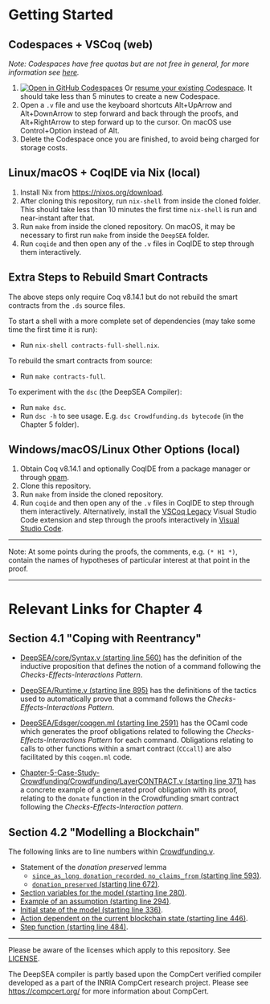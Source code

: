 # Getting Started
## Codespaces + VSCoq (web)

*Note: Codespaces have free quotas but are not free in general, for more information see [here](https://docs.github.com/en/billing/managing-billing-for-github-codespaces/about-billing-for-github-codespaces).*

1. [![Open in GitHub Codespaces](https://github.com/codespaces/badge.svg)](https://codespaces.new/Coda-Coda/PhD-Thesis-Code-Artefact) Or [resume your existing Codespace](https://codespaces.new/Coda-Coda/PhD-Thesis-Code-Artefact?quickstart=1). It should take less than 5 minutes to create a new Codespace.
2. Open a `.v` file and use the keyboard shortcuts Alt+UpArrow and Alt+DownArrow to step forward and back through the proofs, and Alt+RightArrow to step forward up to the cursor. On macOS use Control+Option instead of Alt.
3. Delete the Codespace once you are finished, to avoid being charged for storage costs.

## Linux/macOS + CoqIDE via Nix (local)
1. Install Nix from https://nixos.org/download.
2. After cloning this repository, run `nix-shell` from inside the cloned folder. This should take less than 10 minutes the first time `nix-shell` is run and near-instant after that.
3. Run `make` from inside the cloned repository. On macOS, it may be necessary to first run `make` from inside the `DeepSEA` folder.
4. Run `coqide` and then open any of the `.v` files in CoqIDE to step through them interactively.

## Extra Steps to Rebuild Smart Contracts

The above steps only require Coq v8.14.1 but do not rebuild the smart contracts from the `.ds` source files.

To start a shell with a more complete set of dependencies (may take some time the first time it is run):

- Run `nix-shell contracts-full-shell.nix`.

To rebuild the smart contracts from source:

- Run `make contracts-full`.

To experiment with the `dsc` (the DeepSEA Compiler):

- Run `make dsc`.
- Run `dsc -h` to see usage. E.g. `dsc Crowdfunding.ds bytecode` (in the Chapter 5 folder).

## Windows/macOS/Linux Other Options (local)
1. Obtain Coq v8.14.1 and optionally CoqIDE from a package manager or through [opam](https://opam.ocaml.org/).
2. Clone this repository.
3. Run `make` from inside the cloned repository.
4. Run `coqide` and then open any of the `.v` files in CoqIDE to step through them interactively. Alternatively, install the [VSCoq Legacy](https://marketplace.visualstudio.com/items?itemName=coq-community.vscoq1) Visual Studio Code extension and step through the proofs interactively in [Visual Studio Code](https://code.visualstudio.com/).

-------

Note: At some points during the proofs, the comments, e.g. `(* H1 *)`, contain the names of hypotheses of particular interest at that point in the proof.

-------

# Relevant Links for Chapter 4
## Section 4.1 "Coping with Reentrancy"

- [DeepSEA/core/Syntax.v (starting line 560)](https://github.com/Coda-Coda/PhD-Thesis-Code-Artefact/tree/main/DeepSEA/core/Syntax.v#L560) has the definition of the inductive proposition that defines the notion of a command following the *Checks-Effects-Interactions Pattern*.

- [DeepSEA/Runtime.v (starting line 895)](https://github.com/Coda-Coda/PhD-Thesis-Code-Artefact/tree/main/DeepSEA/Runtime.v#L895) has the definitions of the tactics used to automatically prove that a command follows the *Checks-Effects-Interactions Pattern*.

- [DeepSEA/Edsger/coqgen.ml (starting line 2591)](https://github.com/Coda-Coda/PhD-Thesis-Code-Artefact/tree/main/DeepSEA/Edsger/coqgen.ml#L2591) has the OCaml code which generates the proof obligations related to following the *Checks-Effects-Interactions Pattern* for each command. Obligations relating to calls to other functions within a smart contract (`CCcall`) are also facilitated by this `coqgen.ml` code.

- [Chapter-5-Case-Study-Crowdfunding/Crowdfunding/LayerCONTRACT.v (starting line 371)](https://github.com/Coda-Coda/PhD-Thesis-Code-Artefact/blob/main/Chapter-5-Case-Study-Crowdfunding/Crowdfunding/LayerCONTRACT.v#L371) has a concrete example of a generated proof obligation with its proof, relating to the `donate` function in the Crowdfunding smart contract following the *Checks-Effects-Interaction pattern*.

## Section 4.2 "Modelling a Blockchain"
The following links are to line numbers within [Crowdfunding.v](https://github.com/Coda-Coda/PhD-Thesis-Code-Artefact/blob/main/Chapter-5-Case-Study-Crowdfunding/proofs/Crowdfunding.v).

 - Statement of the _donation preserved_ lemma
   - [`since_as_long`, `donation_recorded`, `no_claims_from` (starting line 593)](https://github.com/Coda-Coda/PhD-Thesis-Code-Artefact/blob/main/Chapter-5-Case-Study-Crowdfunding/proofs/Crowdfunding.v#L593).
   - [`donation_preserved` (starting line 672)](https://github.com/Coda-Coda/PhD-Thesis-Code-Artefact/blob/main/Chapter-5-Case-Study-Crowdfunding/proofs/Crowdfunding.v#L672).
- [Section variables for the model (starting line 280)](https://github.com/Coda-Coda/PhD-Thesis-Code-Artefact/blob/main/Chapter-5-Case-Study-Crowdfunding/proofs/Crowdfunding.v#L280).
- [Example of an assumption (starting line 294)](https://github.com/Coda-Coda/PhD-Thesis-Code-Artefact/blob/main/Chapter-5-Case-Study-Crowdfunding/proofs/Crowdfunding.v#L294).
- [Initial state of the model (starting line 336)](https://github.com/Coda-Coda/PhD-Thesis-Code-Artefact/blob/main/Chapter-5-Case-Study-Crowdfunding/proofs/Crowdfunding.v#L336).
- [Action dependent on the current blockchain state (starting line 446)](https://github.com/Coda-Coda/PhD-Thesis-Code-Artefact/blob/main/Chapter-5-Case-Study-Crowdfunding/proofs/Crowdfunding.v#L446).
- [Step function (starting line 484)](https://github.com/Coda-Coda/PhD-Thesis-Code-Artefact/blob/main/Chapter-5-Case-Study-Crowdfunding/proofs/Crowdfunding.v#L484).


--------

Please be aware of the licenses which apply to this repository. See [LICENSE](./LICENSE).

The DeepSEA compiler is partly based upon the CompCert verified compiler developed as a part of the INRIA CompCert research project. Please see https://compcert.org/ for more information about CompCert.